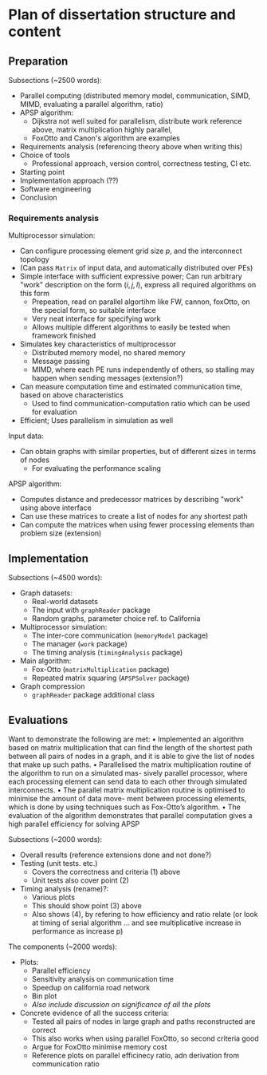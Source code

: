 # Plan of dissertation structure and content

## Preparation

Subsections (~2500 words):
* Parallel computing (distributed memory model, communication, SIMD, MIMD, evaluating a parallel algorithm, ratio)
* APSP algorithm:
  * Dijkstra not well suited for parallelism, distribute work reference above, matrix multiplication highly parallel,
  * FoxOtto and Canon's algorithm are examples
* Requirements analysis (referencing theory above when writing this)
* Choice of tools
  * Professional approach, version control, correctness testing, CI etc.
* Starting point
* Implementation approach (??)
* Software engineering
* Conclusion

###    Requirements analysis

Multiprocessor simulation:
* Can configure processing element grid size $p$, and the interconnect topology
* (Can pass `Matrix` of input data, and automatically distributed over PEs)
* Simple interface with sufficient expressive power; Can run arbitrary "work"
  description on the form $(i, j, l)$, express all required algorithms on this
  form
  * Prepeation, read on parallel algortihm like FW, cannon, foxOtto, on the special form, so suitable interface
  * Very neat interface for specifying work
  * Allows multiple different algorithms to easily be tested when framework finished
* Simulates key characteristics of multiprocessor
  * Distributed memory model, no shared memory
  * Message passing
  * MIMD, where each PE runs independently of others, so stalling may happen when sending messages (extension?)
* Can measure computation time and estimated communication time, based on above characteristics
  * Used to find communication-computation ratio which can be used for evaluation
* Efficient; Uses parallelism in simulation as well

Input data:
* Can obtain graphs with similar properties, but of different sizes in terms of nodes
  * For evaluating the performance scaling

APSP algorithm:
* Computes distance and predecessor matrices by describing "work" using above interface
* Can use these matrices to create a list of nodes for any shortest path
* Can compute the matrices when using fewer processing elements than problem size (extension)

## Implementation

Subsections (~4500 words):
* Graph datasets:
  * Real-world datasets
  * The input with `graphReader` package
  * Random graphs, parameter choice ref. to California
* Multiprocessor simulation:
  * The inter-core communication (`memoryModel` package)
  * The manager (`work` package)
  * The timing analysis (`timingAnalysis` package)
* Main algorithm:
  * Fox-Otto (`matrixMultiplication` package)
  * Repeated matrix squaring (`APSPSolver` package)
* Graph compression
  *  `graphReader` package additional class

## Evaluations

  Want to demonstrate the following are met:
  • Implemented an algorithm based on matrix multiplication that can find the length of the
    shortest path between all pairs of nodes in a graph, and it is able to give the list of nodes
    that make up such paths.
  • Parallelised the matrix multiplication routine of the algorithm to run on a simulated mas-
    sively parallel processor, where each processing element can send data to each other through
    simulated interconnects.
  • The parallel matrix multiplication routine is optimised to minimise the amount of data move-
    ment between processing elements, which is done by using techniques such as Fox-Otto’s
    algorithm.
  • The evaluation of the algorithm demonstrates that parallel computation gives a high parallel
    efficiency for solving APSP

Subsections (~2000 words):
* Overall results (reference extensions done and not done?)
* Testing (unit tests. etc.)
  * Covers the correctness and criteria (1) above
  * Unit tests also cover point (2)
* Timing analysis (rename)?:
  * Various plots
  * This should show point (3) above
  * Also shows (4), by refering to how efficiency and ratio relate (or look at timing of serial algorithm ... and see multiplicative increase in performance as increase p)

The components (~2000 words):
* Plots:
  * Parallel efficiency
  * Sensitivity analysis on communication time
  * Speedup on california road network
  * Bin plot
  * _Also include discussion on significance of all the plots_
* Concrete evidence of all the success criteria:
  * Tested all pairs of nodes in large graph and paths reconstructed are correct
  * This also works when using parallel FoxOtto, so second criteria good
  * Argue for FoxOtto minimise memory cost
  * Reference plots on parallel efficinecy ratio, adn derivation from communication ratio

